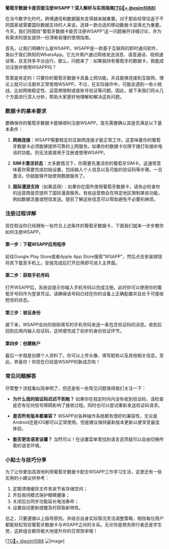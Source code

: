 **葡萄牙数据卡是否能注册WSAPP？深入解析与实用指南[[TG💪+ @esim1088](https://t.me/s/esim1088)]**

在当今数字化时代，跨境通信和数据服务变得越来越重要。对于那些经常往返于不同国家或需要国际数据支持的人来说，选择一款合适的移动数据卡显得尤为重要。今天，我们将围绕“葡萄牙数据卡能否注册WSAPP”这一问题展开详细讨论，并为有需求的朋友提供一份清晰易懂的使用指南。

首先，让我们明确什么是WSAPP。WSAPP是一款基于互联网的即时通讯软件，类似于我们熟知的WhatsApp。它允许用户通过网络发送消息、语音通话、视频通话等，且支持多平台运行。那么，问题来了：如果我持有葡萄牙的数据卡，我能成功注册并使用WSAPP吗？

答案是肯定的！只要你的葡萄牙数据卡具备上网功能，并且能够连接到互联网，理论上就可以注册并正常使用WSAPP。不过，在实际操作中，可能会遇到一些小挑战，比如网络稳定性、运营商限制或是账号验证等问题。因此，接下来我们将从几个方面进行深入分析，帮助大家更好地理解和解决这些问题。

### 数据卡的基本要求

要确保你的葡萄牙数据卡能够顺利注册WSAPP，首先需要确认其是否满足以下基本条件：

1. **网络连接**：WSAPP需要稳定的互联网连接才能正常工作。这意味着你的葡萄牙数据卡必须能够提供可靠的上网服务。如果你的数据卡仅限于拨打和接听电话的功能，则无法直接用于注册或使用WSAPP。
   
2. **SIM卡激活状态**：大多数情况下，你需要先激活你的葡萄牙SIM卡。这通常意味着你需要完成初始设置，包括输入个人信息以及可能的验证码等步骤。一旦激活，你就能够开始使用数据服务了。

3. **国际漫游支持**（如果适用）：如果你在国外使用葡萄牙数据卡，请务必检查你的运营商是否提供了国际漫游服务。有些运营商会在特定地区限制某些功能，例如数据流量或短信发送。提前了解这些信息可以帮助避免不必要的麻烦。

### 注册过程详解

现在假设你已经拥有一张符合上述条件的葡萄牙数据卡，下面我们就来一步步教你如何注册WSAPP。

#### 第一步：下载WSAPP应用程序
前往Google Play Store或者Apple App Store搜索“WSAPP”，然后点击安装按钮将其下载至手机上。安装完成后打开应用即可进入主界面。

#### 第二步：获取手机号码
打开WSAPP后，系统会提示你输入手机号码以完成注册。此时你可以使用你的葡萄牙号码作为登录凭证。请确保该号码已经在你的设备上正确配置并且处于可接收短信的状态。

#### 第三步：验证身份
接下来，WSAPP会向你刚刚填写的手机号码发送一条包含验证码的消息。收到后回到应用内输入验证码，这样便完成了初步的身份验证环节。

#### 第四步：创建账户
最后一步就是创建个人资料了。你可以上传头像、填写昵称以及其他相关信息。至此，恭喜你！你现在已经是WSAPP的新成员啦！

### 常见问题解答

尽管整个流程看似简单明了，但还是有一些常见问题值得我们关注一下：

- **为什么我的验证码迟迟不到账？**
   如果你在规定时间内没有收到验证码，请检查是否有任何信号障碍影响了接收过程。同时也可以尝试重新发送验证码请求。

- **是否所有版本都兼容？**
   WSAPP对各种操作系统都有很好的兼容性，无论是Android还是iOS都可以正常使用。但是建议保持最新版本更新以便享受最佳体验。

- **能否更改语言设置？**
   当然可以！在设置菜单里找到语言选项就可以自由切换所需的语言环境。

### 小贴士与技巧分享

为了让你更加高效地利用葡萄牙数据卡配合WSAPP工作学习生活，这里还有一些实用的小建议供参考：

1. 定期清理缓存文件夹来节省存储空间；
2. 开启夜间模式保护眼睛健康；
3. 关闭后台同步功能延长电池寿命；
4. 设置自动更新提醒及时获取新特性。

总之，只要遵循以上指导原则，并结合自身实际情况灵活调整策略，相信每位用户都能轻松驾驭葡萄牙数据卡与WSAPP之间的关系。无论你是商务旅行者还是学生党，这款组合都将极大地提升你的日常效率哦！

[[TG💪+ @esim1088](https://t.me/s/esim1088) ![Image](https://i.postimg.cc/4NQfJmqS/Snipaste-2025-05-13-00-14-12.png)]